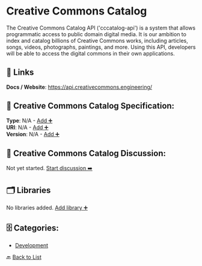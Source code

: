 # Creative Commons Catalog

The Creative Commons Catalog API ('cccatalog-api') is a system that allows programmatic access to public domain digital media. It is our ambition to index and catalog billions of Creative Commons works, including articles, songs, videos, photographs, paintings, and more. Using this API, developers will be able to access the digital commons in their own applications.

##  🔗 Links
**Docs / Website**: https://api.creativecommons.engineering/

## 🧬 Creative Commons Catalog Specification:
**Type**: N/A - [Add ➕](https://github.com/apis-list/apis-list/edit/main/apis.yaml#L4190)  
**URI**: N/A - [Add ➕](https://github.com/apis-list/apis-list/edit/main/apis.yaml#L4190)  
**Version**: N/A - [Add ➕](https://github.com/apis-list/apis-list/edit/main/apis.yaml#L4190)

## 💬 Creative Commons Catalog Discussion:
Not yet started. [Start discussion ➡️](https://github.com/apis-list/apis-list/discussions/new)

## 🗂️ Libraries

No libraries added. [Add library ➕](https://github.com/apis-list/apis-list/edit/main/apis.yaml#L4190)    


## 🗄️ Categories:
- [Development](https://github.com/apis-list/apis-list#development-)

🔙  [Back to List](https://github.com/apis-list/apis-list)
